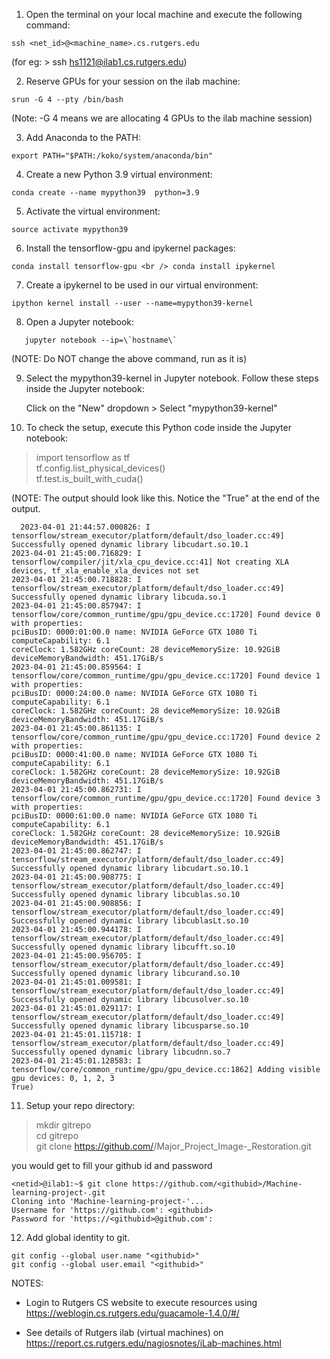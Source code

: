 1. Open the terminal on your local machine and execute the following command:
```   
ssh <net_id>@<machine_name>.cs.rutgers.edu
```
   (for eg: > ssh hs1121@ilab1.cs.rutgers.edu)
   
   
2. Reserve GPUs for your session on the ilab machine:
```
srun -G 4 --pty /bin/bash
```
   (Note: -G 4 means we are allocating 4 GPUs to the ilab machine session)


3. Add Anaconda to the PATH:
```
export PATH="$PATH:/koko/system/anaconda/bin"
```

4. Create a new Python 3.9 virtual environment:
```
conda create --name mypython39  python=3.9
```

5. Activate the virtual environment:
```
source activate mypython39
```

6. Install the tensorflow-gpu and ipykernel packages:
```
conda install tensorflow-gpu <br /> conda install ipykernel 
```    

7. Create a ipykernel to be used in our virtual environment:
```
ipython kernel install --user --name=mypython39-kernel
```

8. Open a Jupyter notebook:

```
   jupyter notebook --ip=\`hostname\`
```
   (NOTE: Do NOT change the above command, run as it is)
   
   
9. Select the mypython39-kernel in Jupyter notebook. Follow these steps inside the Jupyter notebook:

   Click on the "New" dropdown > Select "mypython39-kernel"
   
   
10. To check the setup, execute this Python code inside the Jupyter notebook:

   > import tensorflow as tf <br /> tf.config.list_physical_devices()  <br /> tf.test.is_built_with_cuda()

   (NOTE: The output should look like this. Notice the "True" at the end of the output.
 ```  
   2023-04-01 21:44:57.000826: I tensorflow/stream_executor/platform/default/dso_loader.cc:49] Successfully opened dynamic library libcudart.so.10.1
2023-04-01 21:45:00.716829: I tensorflow/compiler/jit/xla_cpu_device.cc:41] Not creating XLA devices, tf_xla_enable_xla_devices not set
2023-04-01 21:45:00.718828: I tensorflow/stream_executor/platform/default/dso_loader.cc:49] Successfully opened dynamic library libcuda.so.1
2023-04-01 21:45:00.857947: I tensorflow/core/common_runtime/gpu/gpu_device.cc:1720] Found device 0 with properties: 
pciBusID: 0000:01:00.0 name: NVIDIA GeForce GTX 1080 Ti computeCapability: 6.1
coreClock: 1.582GHz coreCount: 28 deviceMemorySize: 10.92GiB deviceMemoryBandwidth: 451.17GiB/s
2023-04-01 21:45:00.859564: I tensorflow/core/common_runtime/gpu/gpu_device.cc:1720] Found device 1 with properties: 
pciBusID: 0000:24:00.0 name: NVIDIA GeForce GTX 1080 Ti computeCapability: 6.1
coreClock: 1.582GHz coreCount: 28 deviceMemorySize: 10.92GiB deviceMemoryBandwidth: 451.17GiB/s
2023-04-01 21:45:00.861135: I tensorflow/core/common_runtime/gpu/gpu_device.cc:1720] Found device 2 with properties: 
pciBusID: 0000:41:00.0 name: NVIDIA GeForce GTX 1080 Ti computeCapability: 6.1
coreClock: 1.582GHz coreCount: 28 deviceMemorySize: 10.92GiB deviceMemoryBandwidth: 451.17GiB/s
2023-04-01 21:45:00.862731: I tensorflow/core/common_runtime/gpu/gpu_device.cc:1720] Found device 3 with properties: 
pciBusID: 0000:61:00.0 name: NVIDIA GeForce GTX 1080 Ti computeCapability: 6.1
coreClock: 1.582GHz coreCount: 28 deviceMemorySize: 10.92GiB deviceMemoryBandwidth: 451.17GiB/s
2023-04-01 21:45:00.862747: I tensorflow/stream_executor/platform/default/dso_loader.cc:49] Successfully opened dynamic library libcudart.so.10.1
2023-04-01 21:45:00.908775: I tensorflow/stream_executor/platform/default/dso_loader.cc:49] Successfully opened dynamic library libcublas.so.10
2023-04-01 21:45:00.908856: I tensorflow/stream_executor/platform/default/dso_loader.cc:49] Successfully opened dynamic library libcublasLt.so.10
2023-04-01 21:45:00.944178: I tensorflow/stream_executor/platform/default/dso_loader.cc:49] Successfully opened dynamic library libcufft.so.10
2023-04-01 21:45:00.956705: I tensorflow/stream_executor/platform/default/dso_loader.cc:49] Successfully opened dynamic library libcurand.so.10
2023-04-01 21:45:01.009581: I tensorflow/stream_executor/platform/default/dso_loader.cc:49] Successfully opened dynamic library libcusolver.so.10
2023-04-01 21:45:01.029117: I tensorflow/stream_executor/platform/default/dso_loader.cc:49] Successfully opened dynamic library libcusparse.so.10
2023-04-01 21:45:01.115718: I tensorflow/stream_executor/platform/default/dso_loader.cc:49] Successfully opened dynamic library libcudnn.so.7
2023-04-01 21:45:01.128583: I tensorflow/core/common_runtime/gpu/gpu_device.cc:1862] Adding visible gpu devices: 0, 1, 2, 3
True)
```
11. Setup your repo directory:

   > mkdir gitrepo <br /> cd gitrepo <br /> git clone https://github.com/<githubid>/Major_Project_Image-_Restoration.git 

   you would get to fill your github id and password

   ```
   <netid>@ilab1:~$ git clone https://github.com/<githubid>/Machine-learning-project-.git
Cloning into 'Machine-learning-project-'...
Username for 'https://github.com': <githubid>
Password for 'https://<githubid>@github.com':
   ```

12. Add global identity to git.

```
git config --global user.name "<githubid>"
git config --global user.email "<githubid>"
```



NOTES:

* Login to Rutgers CS website to execute resources using https://weblogin.cs.rutgers.edu/guacamole-1.4.0/#/

* See details of Rutgers ilab (virtual machines) on https://report.cs.rutgers.edu/nagiosnotes/iLab-machines.html
